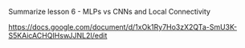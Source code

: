 Summarize lesson 6 - MLPs vs CNNs and Local Connectivity

https://docs.google.com/document/d/1xOk1Ry7Ho3zX2QTa-SmU3K-S5KAicACHQIHswJJNL2I/edit
